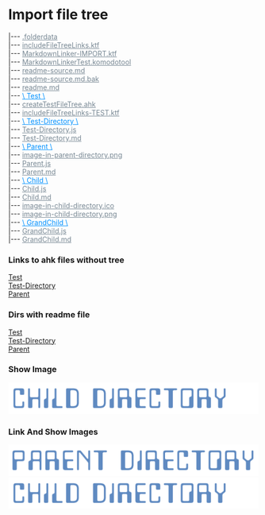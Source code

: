 # Import file tree  
|--- <a href=".folderdata" style="color:#788894;" >.folderdata</a>  
|--- <a href="includeFileTreeLinks.ktf" style="color:#788894;" >includeFileTreeLinks.ktf</a>  
|--- <a href="MarkdownLinker-IMPORT.ktf" style="color:#788894;" >MarkdownLinker-IMPORT.ktf</a>  
|--- <a href="MarkdownLinkerTest.komodotool" style="color:#788894;" >MarkdownLinkerTest.komodotool</a>  
|--- <a href="readme-source.md" style="color:#788894;" >readme-source.md</a>  
|--- <a href="readme-source.md.bak" style="color:#788894;" >readme-source.md.bak</a>  
|--- <a href="readme.md" style="color:#788894;" >readme.md</a>  
|--- <a href="Test" style="color:#0091ff;" >\ Test \\</a>  
    |--- <a href="Test/createTestFileTree.ahk" style="color:#788894;" >createTestFileTree.ahk</a>  
    |--- <a href="Test/includeFileTreeLinks-TEST.ktf" style="color:#788894;" >includeFileTreeLinks-TEST.ktf</a>  
    |--- <a href="Test/Test-Directory" style="color:#0091ff;" >\ Test-Directory \\</a>  
        |--- <a href="Test/Test-Directory/Test-Directory.js" style="color:#788894;" >Test-Directory.js</a>  
        |--- <a href="Test/Test-Directory/Test-Directory.md" style="color:#788894;" >Test-Directory.md</a>  
        |--- <a href="Test/Test-Directory/Parent" style="color:#0091ff;" >\ Parent \\</a>  
            |--- <a href="Test/Test-Directory/Parent/image-in-parent-directory.png" style="color:#788894;" >image-in-parent-directory.png</a>  
            |--- <a href="Test/Test-Directory/Parent/Parent.js" style="color:#788894;" >Parent.js</a>  
            |--- <a href="Test/Test-Directory/Parent/Parent.md" style="color:#788894;" >Parent.md</a>  
            |--- <a href="Test/Test-Directory/Parent/Child" style="color:#0091ff;" >\ Child \\</a>  
                |--- <a href="Test/Test-Directory/Parent/Child/Child.js" style="color:#788894;" >Child.js</a>  
                |--- <a href="Test/Test-Directory/Parent/Child/Child.md" style="color:#788894;" >Child.md</a>  
                |--- <a href="Test/Test-Directory/Parent/Child/image-in-child-directory.ico" style="color:#788894;" >image-in-child-directory.ico</a>  
                |--- <a href="Test/Test-Directory/Parent/Child/image-in-child-directory.png" style="color:#788894;" >image-in-child-directory.png</a>  
                |--- <a href="Test/Test-Directory/Parent/Child/GrandChild" style="color:#0091ff;" >\ GrandChild \\</a>  
                    |--- <a href="Test/Test-Directory/Parent/Child/GrandChild/GrandChild.js" style="color:#788894;" >GrandChild.js</a>  
                    |--- <a href="Test/Test-Directory/Parent/Child/GrandChild/GrandChild.md" style="color:#788894;" >GrandChild.md</a>  


### Links to ahk files without tree  
[Test](Test)  
    [Test-Directory](Test/Test-Directory)  
        [Parent](Test/Test-Directory/Parent)  


### Dirs with readme file  
[Test](Test)  
[Test-Directory](Test/Test-Directory)  
[Parent](Test/Test-Directory/Parent)  


### Show Image  
![image-in-child-directory.ico](Test/Test-Directory/Parent/Child/image-in-child-directory.ico)  


### Link And Show Images  
<a href="Test/Test-Directory/Parent/image-in-parent-directory.png" style="color:#788894;" ><img src="Test/Test-Directory/Parent/image-in-parent-directory.png" alt="image-in-parent-directory.png" ></a>  
<a href="Test/Test-Directory/Parent/Child/image-in-child-directory.png" style="color:#788894;" ><img src="Test/Test-Directory/Parent/Child/image-in-child-directory.png" alt="image-in-child-directory.png" ></a>  
  